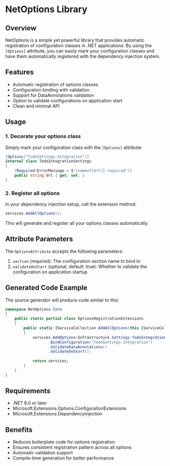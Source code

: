# NetOptions Library

## Overview

NetOptions is a simple yet powerful library that provides automatic registration of configuration classes in .NET applications. By using the `[Options]` attribute, you can easily mark your configuration classes and have them automatically registered with the dependency injection system.

## Features

- Automatic registration of options classes
- Configuration binding with validation
- Support for DataAnnotations validation
- Option to validate configurations on application start
- Clean and minimal API


## Usage

### 1. Decorate your options class

Simply mark your configuration class with the `[Options]` attribute:

```csharp
[Options("TodoSettings:Integration")]
internal class TodoIntegrationSettings
{
    [Required(ErrorMessage = $"{nameof(Url)} required")]
    public string Url { get; set; }
}
```

### 2. Register all options

In your dependency injection setup, call the extension method:

```csharp
services.AddAllOptions();
```

This will generate and register all your options classes automatically.

## Attribute Parameters

The `OptionsAttribute` accepts the following parameters:

1. `section` (required): The configuration section name to bind to
2. `validateOnStart` (optional, default: true): Whether to validate the configuration on application startup

## Generated Code Example

The source generator will produce code similar to this:

```csharp
namespace NetOptions.Core
{
    public static partial class OptionsRegistrationExtensions
    {
        public static IServiceCollection AddAllOptions(this IServiceCollection services)
        {
            services.AddOptions<Infrastructure.Settings.TodoIntegrationSettings>()
                   .BindConfiguration("TodoSettings:Integration")
                   .ValidateDataAnnotations()
                   .ValidateOnStart();
                   
            return services;
        }
    }
}
```

## Requirements
- .NET 6.0 or later
- Microsoft.Extensions.Options.ConfigurationExtensions
- Microsoft.Extensions.DependencyInjection

## Benefits
- Reduces boilerplate code for options registration
- Ensures consistent registration pattern across all options
- Automatic validation support
- Compile-time generation for better performance
